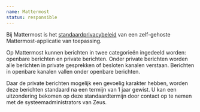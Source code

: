 ```yaml
---
name: Mattermost
status: responsible
---
```


Bij Mattermost is het [standaardprivacybeleid](https://github.com/mattermost/mattermost-server/blob/master/build/PRIVACY_POLICY.md) van een zelf-gehoste Mattermost-applicatie van toepassing.

Op Mattermost kunnen berichten in twee categorieën ingedeeld worden: openbare berichten en private berichten. Onder private berichten worden alle berichten in private gesprekken of besloten kanalen verstaan. Berichten in openbare kanalen vallen onder openbare berichten.

Daar de private berichten mogelijk een gevoelig karakter hebben, worden deze berichten standaard na een termijn van 1 jaar gewist. U kan een uitzondering bekomen op deze standaardtermijn door contact op te nemen met de systeemadministrators van Zeus.
